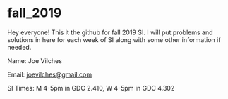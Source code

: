 # fall_2019

Hey everyone! This it the github for fall 2019 SI. I will put problems and solutions in here for each week of SI along with
some other information if needed.

Name: Joe Vilches

Email: joevilches@gmail.com

SI Times: M 4-5pm in GDC 2.410, W 4-5pm in GDC 4.302
